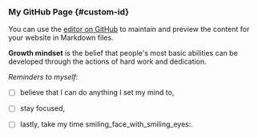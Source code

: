 ### My GitHub Page {#custom-id}

You can use the [editor on GitHub](https://github.com/khill365/reading-notes/edit/gh-pages/index.md) to maintain and preview the content for your website in Markdown files.

**Growth mindset** is the belief that people's most basic abilities can be developed through the actions of hard work and dedication.

*Reminders to myself*: 
- [ ]  believe that I can do anything I set my mind to,
- [ ]  stay focused,
- [ ]  lastly, take my time smiling_face_with_smiling_eyes:.



